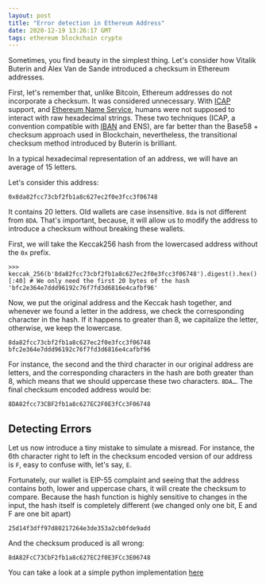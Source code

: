 ```yaml
---
layout: post
title: "Error detection in Ethereum Address"
date: 2020-12-19 13:26:17 GMT
tags: ethereum blockchain crypto
---
```


Sometimes, you find beauty in the simplest thing. Let's consider how Vitalik Buterin and Alex Van de Sande introduced a checksum in Ethereum addresses. 

First, let's remember that, unlike Bitcoin, Ethereum addresses do not incorporate a checksum. It was considered unnecessary. With [ICAP](https://github.com/ethereum/wiki/wiki/ICAP:-Inter-exchange-Client-Address-Protocol) support, and [Ethereum Name Service](https://ens.domains), humans were not supposed to interact with raw hexadecimal strings. These two techniques (ICAP, a convention compatible with [IBAN](https://en.wikipedia.org/wiki/International_Bank_Account_Number) and ENS), are far better than the Base58 + checksum approach used in Blockchain, nevertheless, the transitional checksum method introduced by Buterin is brilliant. 

In a typical hexadecimal representation of an address, we will have an average of 15 letters. 

Let's consider this address: 

```
0x8da82fcc73cbf2fb1a8c627ec2f0e3fcc3f06748
```

It contains 20 letters. Old wallets are case insensitive. `8da` is not different from `8DA`. That's important, because, it will allow us to modify the address to introduce a checksum without breaking these wallets. 

First, we will take the Keccak256 hash from the lowercased address without the `0x` prefix. 

```
>>> keccak_256(b'8da82fcc73cbf2fb1a8c627ec2f0e3fcc3f06748').digest().hex()[:40] # We only need the first 20 bytes of the hash
'bfc2e364e7ddd96192c76f7fd3d6816e4cafbf96'
```

Now, we put the original address and the Keccak hash together, and whenever we found a letter in the address, we check the corresponding character in the hash. If it happens to greater than 8, we capitalize the letter, otherwise, we keep the lowercase. 

```
8da82fcc73cbf2fb1a8c627ec2f0e3fcc3f06748
bfc2e364e7ddd96192c76f7fd3d6816e4cafbf96
```

For instance, the second and the third character in our original address are letters, and the corresponding characters in the hash are both greater than 8, which means that we should uppercase these two characters. `8DA…`. The final checksum encoded address would be: 

```
8DA82fcc73CBF2fb1a8c627EC2F0E3fCc3F06748
```

## Detecting Errors 
Let us now introduce a tiny mistake to simulate a misread. For instance, the 6th character right to left in the checksum encoded version of our address is `F`, easy to confuse with, let's say, `E`. 

Fortunately, our wallet is EIP-55 complaint and seeing that the address contains both, lower and uppercase chars, it will create the checksum to compare. Because the hash function is highly sensitive to changes in the input, the hash itself is completely different (we changed only one bit, E and F are one bit apart)

```
25d14f3dff97d80217264e3de353a2cb0fde9add
```

And the checksum produced is all wrong: 

```
8dA82FcC73CbF2fb1a8c627EC2f0E3FCc3E06748
```

You can take a look at a simple python implementation [here](https://gist.github.com/volonbolon/11d13af2a5d168bc12cd4bc0ad0066d0)